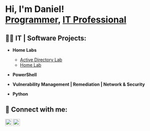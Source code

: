 <h1>Hi, I'm Daniel! <br/><a href="https://github.com/DanielTsang26">Programmer</a>, <a href="https://www.linkedin.com/">IT Professional</a>

<h2>👨‍💻 IT | Software  Projects:</h2>


- <b>Home Labs</b>
   - [Active Directory Lab](https://github.com/DanielTsang26/home-lab/blob/main/active-directory.md)
   - [Home Lab](https://github.com/DanielTsang26/home-lab)
- <b>PowerShell</b>

- <b>Vulnerability Management | Remediation | Network & Security </b>


- <b>Python</b>
  


<h2> 🤳 Connect with me:</h2>

[<img align="left" alt=" Daniel Tsang | LinkedIn" width="22px" src="https://cdn.jsdelivr.net/npm/simple-icons@v3/icons/linkedin.svg" />][linkedin]
[<img align="left" alt="Daniel Tsang | Instagram" width="22px" src="https://cdn.jsdelivr.net/npm/simple-icons@v3/icons/instagram.svg" />][instagram]

[instagram]: https://www.instagram.com/
[linkedin]: https://linkedin.com/


<!--
**joshmadakor1/joshmadakor1** is a ✨ _special_ ✨ repository because its `README.md` (this file) appears on your GitHub profile.

Here are some ideas to get you started:

- 🔭 I’m currently working on ...
- 🌱 I’m currently learning ...
- 👯 I’m looking to collaborate on ...
- 🤔 I’m looking for help with ...
- 💬 Ask me about ...
- 📫 How to reach me: ...
- 😄 Pronouns: ...
- ⚡ Fun fact: ...
-->
